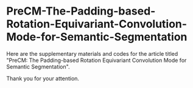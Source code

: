 # PreCM-The-Padding-based-Rotation-Equivariant-Convolution-Mode-for-Semantic-Segmentation
Here are the supplementary materials and codes for the article titled "PreCM: The Padding-based Rotation Equivariant Convolution Mode for Semantic Segmentation".

Thank you for your attention. 
